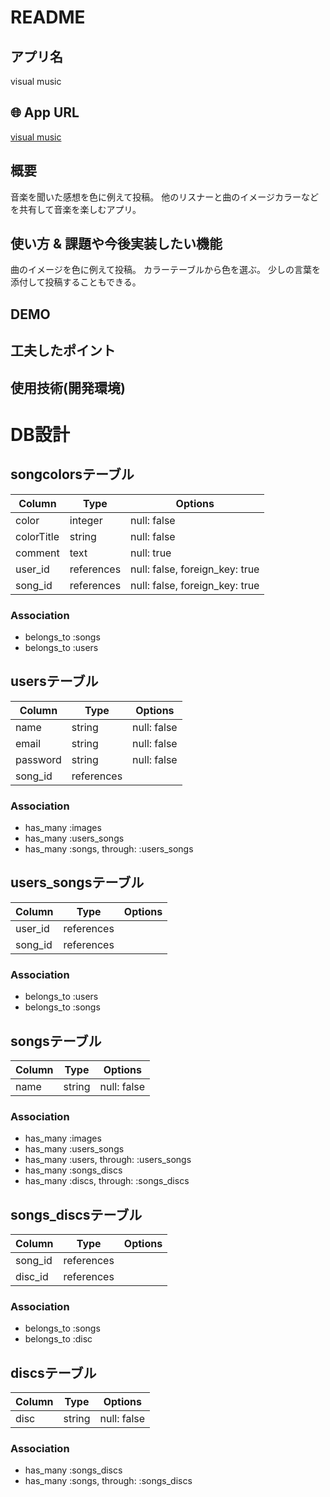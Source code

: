 # README
<!-- 
This README would normally document whatever steps are necessary to get the
application up and running.

Things you may want to cover:

* Ruby version

* System dependencies

* Configuration

* Database creation

* Database initialization

* How to run the test suite

* Services (job queues, cache servers, search engines, etc.)

* Deployment instructions

* ... -->


## アプリ名 

visual music


## 🌐 App URL

[visual music](https://visualmusicc.herokuapp.com/)

## 概要

音楽を聞いた感想を色に例えて投稿。
他のリスナーと曲のイメージカラーなどを共有して音楽を楽しむアプリ。

## 使い方 & 課題や今後実装したい機能

曲のイメージを色に例えて投稿。
カラーテーブルから色を選ぶ。
少しの言葉を添付して投稿することもできる。

## DEMO

## 工夫したポイント

## 使用技術(開発環境)



# DB設計

## songcolorsテーブル

|Column|Type|Options|
|------|----|-------|
|color|integer|null: false|
|colorTitle|string|null: false|
|comment|text|null: true|
|user_id|references|null: false, foreign_key: true|
|song_id|references|null: false, foreign_key: true|

### Association
- belongs_to :songs
- belongs_to :users



## usersテーブル

|Column|Type|Options|
|------|----|-------|
|name|string|null: false|
|email|string|null: false|
|password|string|null: false|
|song_id|references ||

### Association
- has_many :images
- has_many :users_songs
- has_many :songs, through: :users_songs



## users_songsテーブル

|Column|Type|Options|
|------|----|-------|
|user_id|references||
|song_id|references||

### Association
- belongs_to :users
- belongs_to :songs



## songsテーブル

|Column|Type|Options|
|------|----|-------|
|name|string|null: false|

### Association
- has_many :images
- has_many :users_songs
- has_many :users, through: :users_songs
- has_many :songs_discs
- has_many :discs, through: :songs_discs



## songs_discsテーブル

|Column|Type|Options|
|------|----|-------|
|song_id|references||
|disc_id|references||

### Association
- belongs_to :songs
- belongs_to :disc



## discsテーブル

|Column|Type|Options|
|------|----|-------|
|disc|string|null: false|

### Association 
- has_many :songs_discs
- has_many :songs, through: :songs_discs
